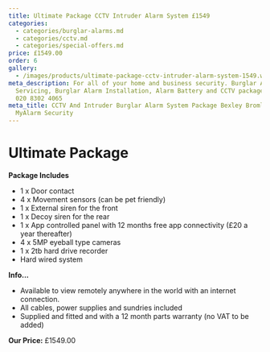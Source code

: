 ```yaml
---
title: Ultimate Package CCTV Intruder Alarm System £1549
categories:
  - categories/burglar-alarms.md
  - categories/cctv.md
  - categories/special-offers.md
price: £1549.00
order: 6
gallery:
  - /images/products/ultimate-package-cctv-intruder-alarm-system-1549.webp
meta_description: For all of your home and business security. Burglar Alarm
  Servicing, Burglar Alarm Installation, Alarm Battery and CCTV packages. Call
  020 8302 4065
meta_title: CCTV And Intruder Burglar Alarm System Package Bexley Bromley -
  MyAlarm Security
---
```

# Ultimate Package

**Package Includes**

- 1 x Door contact
- 4 x Movement sensors (can be pet friendly)
- 1 x External siren for the front
- 1 x Decoy siren for the rear
- 1 x App controlled panel with 12 months free app connectivity (£20 a year thereafter)
- 4 x 5MP eyeball type cameras
- 1 x 2tb hard drive recorder
- Hard wired system

**Info...**

- Available to view remotely anywhere in the world with an internet connection.
- All cables, power supplies and sundries included
- Supplied and fitted and with a 12 month parts warranty (no VAT to be added)

**Our Price:** £1549.00
